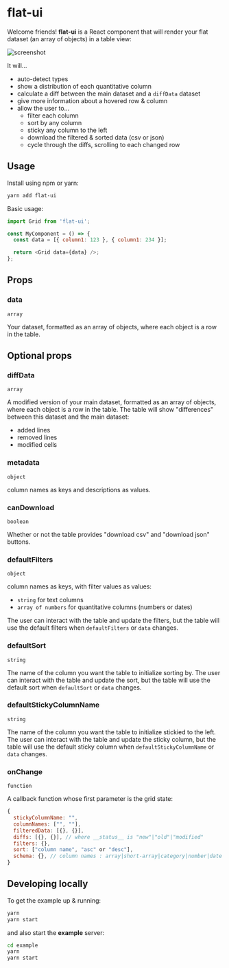 # flat-ui

Welcome friends! **flat-ui** is a React component that will render your flat dataset (an array of objects) in a table view:

![screenshot](https://github.com/githubocto/flat-ui/raw/main/screenshot.png)

It will...

- auto-detect types
- show a distribution of each quantitative column
- calculate a diff between the main dataset and a `diffData` dataset
- give more information about a hovered row & column
- allow the user to...
  - filter each column
  - sort by any column
  - sticky any column to the left
  - download the filtered & sorted data (csv or json)
  - cycle through the diffs, scrolling to each changed row

## Usage

Install using npm or yarn:

```bash
yarn add flat-ui
```

Basic usage:

```javascript
import Grid from 'flat-ui';

const MyComponent = () => {
  const data = [{ column1: 123 }, { column1: 234 }];

  return <Grid data={data} />;
};
```

## Props

### data

`array`

Your dataset, formatted as an array of objects, where each object is a row in the table.

## Optional props

### diffData

`array`

A modified version of your main dataset, formatted as an array of objects, where each object is a row in the table. The table will show "differences" between this dataset and the main dataset:

- added lines
- removed lines
- modified cells

### metadata

`object`

column names as keys and descriptions as values.

### canDownload

`boolean`

Whether or not the table provides "download csv" and "download json" buttons.

### defaultFilters

`object`

column names as keys, with filter values as values:

- `string` for text columns
- `array of numbers` for quantitative columns (numbers or dates)

The user can interact with the table and update the filters, but the table will use the default filters when `defaultFilters` or `data` changes.

### defaultSort

`string`

The name of the column you want the table to initialize sorting by. The user can interact with the table and update the sort, but the table will use the default sort when `defaultSort` or `data` changes.

### defaultStickyColumnName

`string`

The name of the column you want the table to initialize stickied to the left. The user can interact with the table and update the sticky column, but the table will use the default sticky column when `defaultStickyColumnName` or `data` changes.

### onChange

`function`

A callback function whose first parameter is the grid state:

```javascript
{
  stickyColumnName: "",
  columnNames: ["", ""],
  filteredData: [{}, {}],
  diffs: [{}, {}], // where __status__ is "new"|"old"|"modified"
  filters: {},
  sort: ["column name", "asc" or "desc"],
  schema: {}, // column names : array|short-array|category|number|date
}
```

## Developing locally

To get the example up & running:

```bash
yarn
yarn start
```

and also start the **example** server:

```bash
cd example
yarn
yarn start
```
